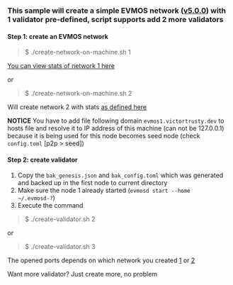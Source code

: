 ### This sample will create a simple EVMOS network ([v5.0.0](https://github.com/evmos/evmos/tree/v5.0.0)) with 1 validator pre-defined, script supports add 2 more validators

#### Step 1: create an EVMOS network
> $ ./create-network-on-machine.sh 1

[You can view stats of network 1 here](https://github.com/VictorTrustyDev/EVMOS-sample-scripts/blob/main/evmos/network1.md)

or 
> $ ./create-network-on-machine.sh 2

Will create network 2 with stats [as defined here](https://github.com/VictorTrustyDev/EVMOS-sample-scripts/blob/main/evmos/network2.md)

**NOTICE**
You have to add file following domain `evmos1.victortrusty.dev` to hosts file and resolve it to IP address of this machine (can not be 127.0.0.1) because it is being used for this node becomes seed node (check `config.toml` [p2p > seed])

#### Step 2: create validator
1. Copy the `bak_genesis.json` and `bak_config.toml` which was generated and backed up in the first node to current directory
2. Make sure the node 1 already started (`evmosd start --home ~/.evmosd-?`)
2. Execute the command
> $ ./create-validator.sh 2

or
> $ ./create-validator.sh 3

The opened ports depends on which network you created [1](https://github.com/VictorTrustyDev/EVMOS-sample-scripts/blob/main/evmos/network1.md) or [2](https://github.com/VictorTrustyDev/EVMOS-sample-scripts/blob/main/evmos/network2.md)

Want more validator? Just create more, no problem